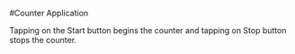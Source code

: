 #Counter Application

Tapping on the Start button begins the counter and tapping on Stop button stops the counter.

